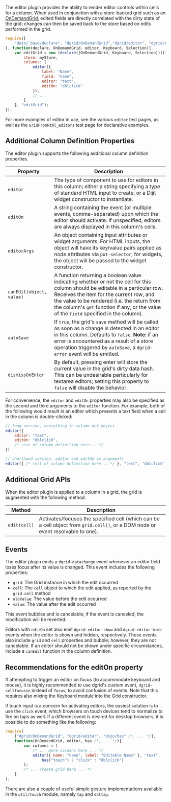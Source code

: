 The editor plugin provides the ability to render editor controls within cells
for a column. When used in conjunction with a store-backed grid such as an
[OnDemandGrid](../core-components/OnDemandList-and-OnDemandGrid.md#ondemandgrid), edited fields are directly
correlated with the dirty state of the grid; changes can then be saved back to
the store based on edits performed in the grid.

```js
require([
    "dojo/_base/declare", "dgrid/OnDemandGrid","dgrid/editor", "dgrid/Keyboard", "dgrid/Selection"
], function(declare, OnDemandGrid, editor, Keyboard, Selection){
    var editGrid = new (declare([OnDemandGrid, Keyboard, Selection]))({
        store: myStore,
        columns: [
            editor({
                label: "Name",
                field: "name",
                editor: "text",
                editOn: "dblclick"
            }),
            // ...
        ]
    }, "editGrid");
});
```

For more examples of editor in use, see the various `editor` test pages, as well
as the `GridFromHtml_editors` test page for declarative examples.

## Additional Column Definition Properties

The editor plugin supports the following additional column definition properties.

Property | Description
-------- | -----------
`editor` | The type of component to use for editors in this column; either a string specifying a type of standard HTML input to create, or a Dijit widget constructor to instantiate.
`editOn` | A string containing the event (or multiple events, comma-separated) upon which the editor should activate.  If unspecified, editors are always displayed in this column's cells.
`editorArgs` | An object containing input attributes or widget arguments.  For HTML inputs, the object will have its key/value pairs applied as node attributes via `put-selector`; for widgets, the object will be passed to the widget constructor.
`canEdit(object, value)` | A function returning a boolean value indicating whether or not the cell for this column should be editable in a particular row.  Receives the item for the current row, and the value to be rendered (i.e. the return from the column's `get` function if any, or the value of the `field` specified in the column).
`autoSave` |If `true`, the grid's `save` method will be called as soon as a change is detected in an editor in this column.  Defaults to `false`. **Note:** if an error is encountered as a result of a store operation triggered by `autoSave`, a `dgrid-error` event will be emitted.
`dismissOnEnter` | By default, pressing enter will store the current value in the grid's dirty data hash.  This can be undesirable particularly for textarea editors; setting this property to `false` will disable the behavior.

For convenience, the `editor` and `editOn` properties may also be specified as
the second and third arguments to the `editor` function. For example, both of
the following would result in an editor which presents a text field when a cell
in the column is double-clicked:

```js
// long version, everything in column def object
editor({
    editor: "text",
    editOn: "dblclick",
    /* rest of column definition here... */
})

// shorthand version, editor and editOn as arguments
editor({ /* rest of column definition here... */ }, "text", "dblclick")
```

## Additional Grid APIs

When the editor plugin is applied to a column in a grid, the grid is augmented with
the following method.

Method | Description
------ | -----------
`edit(cell)` | Activates/focuses the specified cell (which can be a cell object from `grid.cell()`, or a DOM node or event resolvable to one).

## Events

The editor plugin emits a `dgrid-datachange` event whenever an editor field
loses focus after its value is changed. This event includes the following
properties:

* `grid`: The Grid instance in which the edit occurred
* `cell`: The `cell` object to which the edit applied, as reported by the
  `grid.cell` method
* `oldValue`: The value before the edit occurred
* `value`: The value after the edit occurred

This event bubbles and is cancelable; if the event is canceled, the modification
will be reverted.

Editors with `editOn` set also emit `dgrid-editor-show` and `dgrid-editor-hide`
events when the editor is shown and hidden, respectively. These events also
include `grid` and `cell` properties and bubble; however, they are not
cancelable. If an editor should not be shown under specific circumstances,
include a `canEdit` function in the column definition.

## Recommendations for the editOn property

If attempting to trigger an editor on focus (to accommodate keyboard and mouse),
it is highly recommended to use dgrid's custom event, `dgrid-cellfocusin`
instead of `focus`, to avoid confusion of events. Note that this requires also
mixing the Keyboard module into the Grid constructor.

If touch input is a concern for activating editors, the easiest solution is to
use the `click` event, which browsers on touch devices tend to normalize to fire
on taps as well. If a different event is desired for desktop browsers, it is
possible to do something like the following:

```js
require(
    ["dgrid/OnDemandGrid", "dgrid/editor", "dojo/has" /*, ... */],
    function(OnDemandGrid, editor, has /*, ... */){
        var columns = [
            /* ... more columns here ... */
            editor({ name: "name", label: "Editable Name" }, "text",
                has("touch") ? "click" : "dblclick")
        ];
        /* ... create grid here ... */
    }
);
```

There are also a couple of useful simple gesture implementations available in
the `util/touch` module, namely `tap` and `dbltap`.